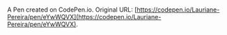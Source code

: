 # 

A Pen created on CodePen.io. Original URL: [https://codepen.io/Lauriane-Pereira/pen/eYwWQVX](https://codepen.io/Lauriane-Pereira/pen/eYwWQVX).

